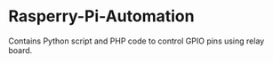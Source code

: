 # Rasperry-Pi-Automation
Contains Python script and PHP code to control GPIO pins using relay board. 
